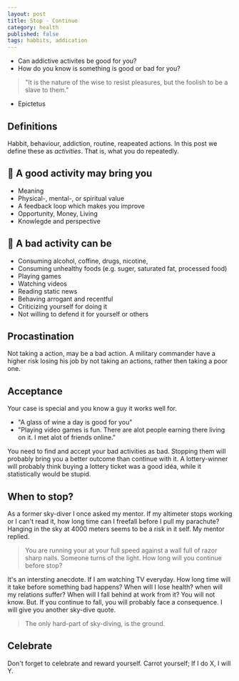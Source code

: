 ```yaml
---
layout: post
title: Stop - Continue
category: health
published: false
tags: habbits, addication
---
```


 * Can addictive activites be good for you? 
 * How do you know is something is good or bad for you?

> "It is the nature of the wise to resist pleasures, but the foolish to be a slave to them."
 - Epictetus

## Definitions
Habbit, behaviour, addiction, routine, reapeated actions. In this post we define these as *activities*. That is, what you do repeatedly.

## 🥇 A good activity may bring you
 * Meaning 
 * Physical-, mental-, or spiritual value
 * A feedback loop which makes you improve
 * Opportunity, Money, Living
 * Knowlegde and perspective
 
## 🚨 A bad activity can be
 * Consuming alcohol, coffine, drugs, nicotine, 
 * Consuming unhealthy foods (e.g. suger, saturated fat, processed food)
 * Playing games
 * Watching videos
 * Reading static news
 * Behaving arrogant and recentful
 * Criticizing yourself for doing it
 * Not willing to defend it for yourself or others
 
## Procastination
Not taking a action, may be a bad action. A military commander have a higher risk losing his job by not taking an actions, rather then taking a poor one.

## Acceptance
Your case is special and you know a guy it works well for.
 * "A glass of wine a day is good for you"
 * "Playing video games is fun. There are alot people earning there living on it. I met alot of friends online."

You need to find and accept your bad activities as bad. Stopping them will probably bring you a better outcome than continue with it. A lottery-winner will probably think buying a lottery ticket was a good idéa, while it statistically would be stupid. 

## When to stop?
As a former sky-diver I once asked my mentor. If my altimeter stops working or I can't read it, how long time can I freefall before I pull my parachute? Hanging in the sky at 4000 meters seems to be a risk in it self. My mentor replied.

 > You are running your at your full speed against a wall full of razor sharp nails. Someone turns of the light. How long will you continue before stop?

It's an intersting anecdote. If I am watching TV everyday. How long time will it take before something bad happens? When will I lose health? when will my relations suffer? When will I fall behind at work from it? You will not know. But. If you continue to fall, you will probably face a consequence. I will give you another sky-dive quote. 

> The only hard-part of sky-diving, is the ground.

## Celebrate
Don't forget to celebrate and reward yourself. Carrot yourself; If I do X, I will Y.
